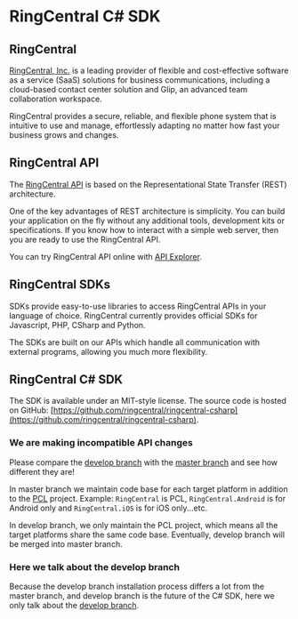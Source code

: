 # RingCentral C# SDK


## RingCentral

[RingCentral, Inc.](http://www.ringcentral.com/) is a leading provider of flexible and cost-effective software as a service (SaaS) solutions for business
communications, including a cloud-based contact center solution and Glip, an advanced team collaboration workspace.

RingCentral provides a secure, reliable, and flexible phone system that is intuitive to use and manage,
effortlessly adapting no matter how fast your business grows and changes.


## RingCentral API

The [RingCentral API](https://developer.ringcentral.com/api-docs/latest/index.html) is based on the Representational State Transfer (REST) architecture.

One of the key advantages of REST architecture is simplicity. You can build your application on the fly without any additional tools, development kits or specifications. If you know how to interact with a simple web server, then you are ready to use the RingCentral API.

You can try RingCentral API online with [API Explorer](https://developer.ringcentral.com/api-explorer/latest/index.html).


## RingCentral SDKs

SDKs provide easy-to-use libraries to access RingCentral APIs in your language of choice. RingCentral currently provides official SDKs for Javascript, PHP, CSharp and Python.

The SDKs are built on our APIs which handle all communication with external programs, allowing you much more flexibility.


## RingCentral C# SDK

The SDK is available under an MIT-style license. The source code is hosted on GitHub: [https://github.com/ringcentral/ringcentral-csharp](https://github.com/ringcentral/ringcentral-csharp).


### We are making incompatible API changes

Please compare the [develop branch](https://github.com/ringcentral/ringcentral-csharp/tree/develop) with the [master branch](https://github.com/ringcentral/ringcentral-csharp) and see how different they are!

In master branch we maintain code base for each target platform in addition to the [PCL](https://msdn.microsoft.com/en-us/library/gg597391(v=vs.100).aspx) project. Example: `RingCentral` is PCL, `RingCentral.Android` is for Android only and `RingCentral.iOS` is for iOS only...etc.

In develop branch, we only maintain the PCL project, which means all the target platforms share the same code base. Eventually, develop branch will be merged into master branch.


### Here we talk about the develop branch

Because the develop branch installation process differs a lot from the master branch, and develop branch is the future of the C# SDK, here we only talk about the [develop branch](https://github.com/ringcentral/ringcentral-csharp/tree/develop).
